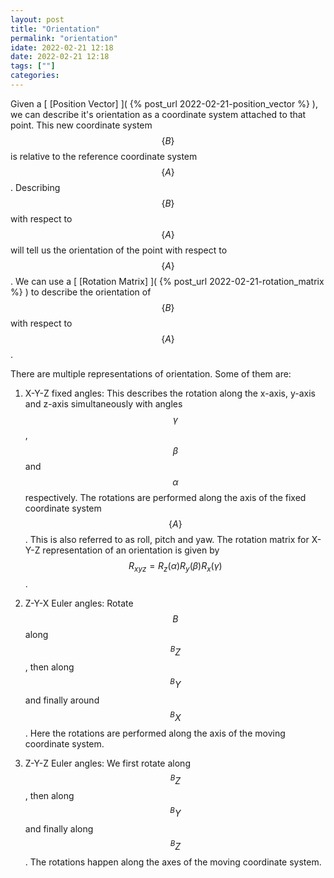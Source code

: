 ```yaml
---
layout: post
title: "Orientation"
permalink: "orientation"
idate: 2022-02-21 12:18
date: 2022-02-21 12:18
tags: [""]
categories:
---
```


Given a [ [Position Vector] ]( {% post_url 2022-02-21-position_vector %} ), we
can describe it's orientation as a coordinate system attached to that point.
This new coordinate system $$\{B\}$$ is relative to the reference coordinate
system $$\{A\}$$. Describing $$\{B\}$$ with respect to $$\{A\}$$ will tell us
the orientation of the point with respect to $$\{A\}$$. We can use a [ [Rotation
Matrix] ]( {% post_url 2022-02-21-rotation_matrix %} ) to describe the
orientation of $$\{B\}$$ with respect to $$\{A\}$$.

There are multiple representations of orientation. Some of them are:
1. X-Y-Z fixed angles: This describes the rotation along the x-axis, y-axis and
   z-axis simultaneously with angles $$\gamma$$, $$\beta$$ and $$\alpha$$
   respectively. The rotations are performed along the axis of the fixed
   coordinate system $$\{A\}$$. This is also referred to as roll, pitch and yaw.
   The rotation matrix for X-Y-Z representation of an orientation is given by
   $$R_{xyz} = R_z(\alpha) R_y(\beta) R_x(\gamma)$$.

2. Z-Y-X Euler angles: Rotate $$B$$ along $$^BZ$$, then along $$^BY$$ and
   finally around $$^BX$$. Here the rotations are performed along the axis of
   the moving coordinate system.

3. Z-Y-Z Euler angles: We first rotate along $$^BZ$$, then along $$^BY$$ and
   finally along $$^BZ$$. The rotations happen along the axes of the moving
   coordinate system.
